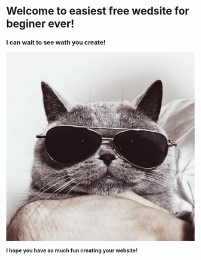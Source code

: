# Welcome to easiest free wedsite for beginer ever!

### I can wait to see wath you create!

![Pixabey_Cat](3ecab29e111967f0efea1d35ac0c4ff4_p.jpg)

**I hope you have so much fun creating your website!**
